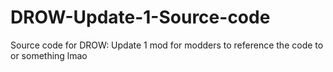 # DROW-Update-1-Source-code
Source code for DROW: Update 1 mod for modders to reference the code to or something lmao
